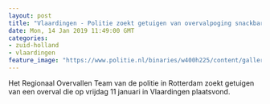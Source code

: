 ```yaml
---
layout: post
title: "Vlaardingen - Politie zoekt getuigen van overvalpoging snackbar Vlaardingen"
date: Mon, 14 Jan 2019 11:49:00 GMT
categories: 
- zuid-holland 
- vlaardingen 
feature_image: "https://www.politie.nl/binaries/w400h225/content/gallery/politie/stockfotos/algemeen/man-met-rugzak-praat-met-agent.jpg"
---
```


Het Regionaal Overvallen Team van de politie in Rotterdam zoekt getuigen van een overval die op vrijdag 11 januari in Vlaardingen plaatsvond.
